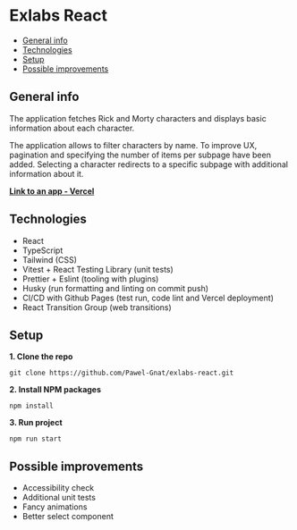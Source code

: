 # Exlabs React

- [General info](#general-info)
- [Technologies](#technologies)
- [Setup](#setup)
- [Possible improvements](#possible-improvements)

## General info

The application fetches Rick and Morty characters and displays basic information about each character.

The application allows to filter characters by name. To improve UX, pagination and specifying the number of items per subpage have been added. Selecting a character redirects to a specific subpage with additional information about it.

**[Link to an app - Vercel](https://exlabs-react.vercel.app/)**

## Technologies

- React
- TypeScript
- Tailwind (CSS)
- Vitest + React Testing Library (unit tests)
- Prettier + Eslint (tooling with plugins)
- Husky (run formatting and linting on commit push)
- CI/CD with Github Pages (test run, code lint and Vercel deployment)
- React Transition Group (web transitions)

## Setup

**1. Clone the repo**

```
git clone https://github.com/Pawel-Gnat/exlabs-react.git
```

**2. Install NPM packages**

```
npm install
```

**3. Run project**

```
npm run start
```

## Possible improvements

- Accessibility check
- Additional unit tests
- Fancy animations
- Better select component
